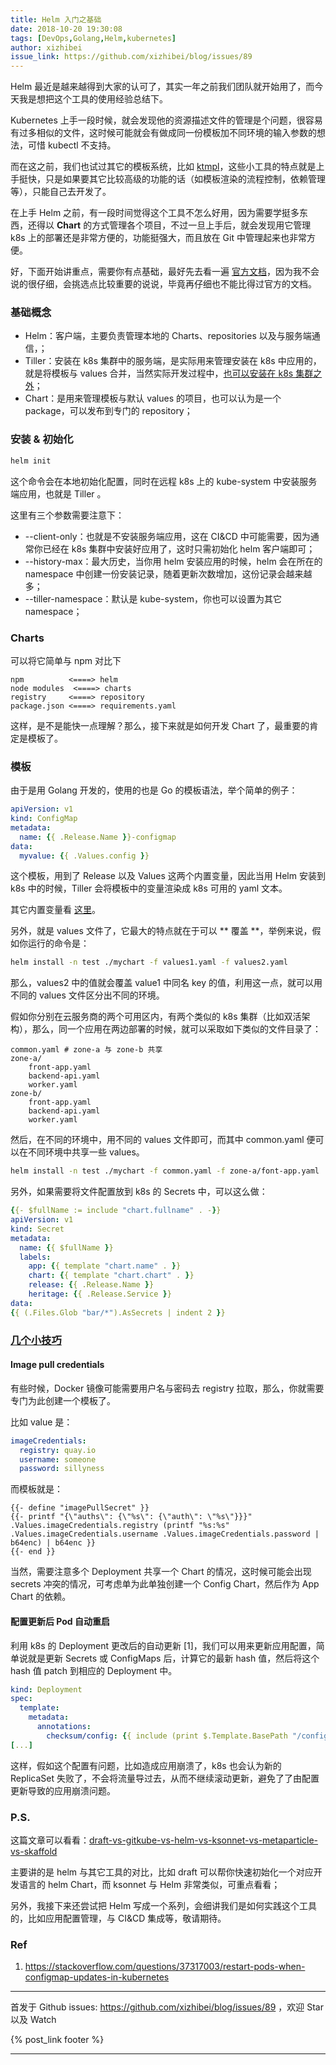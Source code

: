```yaml
---
title: Helm 入门之基础
date: 2018-10-20 19:30:08
tags: [DevOps,Golang,Helm,kubernetes]
author: xizhibei
issue_link: https://github.com/xizhibei/blog/issues/89
---
```

<!-- en_title: introduction-to-helm-the-basic -->

Helm 最近是越来越得到大家的认可了，其实一年之前我们团队就开始用了，而今天我是想把这个工具的使用经验总结下。

<!-- more -->

Kubernetes 上手一段时候，就会发现他的资源描述文件的管理是个问题，很容易有过多相似的文件，这时候可能就会有做成同一份模板加不同环境的输入参数的想法，可惜 kubectl 不支持。

而在这之前，我们也试过其它的模板系统，比如 [ktmpl](https://github.com/jimmycuadra/ktmpl)，这些小工具的特点就是上手挺快，只是如果要其它比较高级的功能的话（如模板渲染的流程控制，依赖管理等），只能自己去开发了。

在上手 Helm 之前，有一段时间觉得这个工具不怎么好用，因为需要学挺多东西，还得以 **Chart** 的方式管理各个项目，不过一旦上手后，就会发现用它管理 k8s 上的部署还是非常方便的，功能挺强大，而且放在 Git 中管理起来也非常方便。

好，下面开始讲重点，需要你有点基础，最好先去看一遍 [官方文档](https://docs.helm.sh)，因为我不会说的很仔细，会挑选点比较重要的说说，毕竟再仔细也不能比得过官方的文档。

### 基础概念
- Helm：客户端，主要负责管理本地的 Charts、repositories 以及与服务端通信，；
- Tiller：安装在 k8s 集群中的服务端，是实际用来管理安装在 k8s 中应用的，就是将模板与 values 合并，当然实际开发过程中，[也可以安装在 k8s 集群之外](https://docs.helm.sh/using_helm/#installing-tiller)；
- Chart：是用来管理模板与默认 values 的项目，也可以认为是一个 package，可以发布到专门的 repository；

### 安装 & 初始化
```bash
helm init
```

这个命令会在本地初始化配置，同时在远程 k8s 上的 kube-system 中安装服务端应用，也就是 Tiller 。

这里有三个参数需要注意下：

* --client-only：也就是不安装服务端应用，这在 CI&CD 中可能需要，因为通常你已经在 k8s 集群中安装好应用了，这时只需初始化 helm 客户端即可；
* --history-max：最大历史，当你用 helm 安装应用的时候，helm 会在所在的 namespace 中创建一份安装记录，随着更新次数增加，这份记录会越来越多；
* --tiller-namespace：默认是 kube-system，你也可以设置为其它 namespace；

### Charts
可以将它简单与 npm 对比下

```
npm          <====> helm
node modules  <====> charts
registry     <====> repository
package.json <====> requirements.yaml
```

这样，是不是能快一点理解？那么，接下来就是如何开发 Chart 了，最重要的肯定是模板了。

### 模板
由于是用 Golang 开发的，使用的也是 Go 的模板语法，举个简单的例子：

```yaml
apiVersion: v1
kind: ConfigMap
metadata:
  name: {{ .Release.Name }}-configmap
data:
  myvalue: {{ .Values.config }}
```

这个模板，用到了 Release 以及 Values 这两个内置变量，因此当用 Helm 安装到 k8s 中的时候，Tiller 会将模板中的变量渲染成 k8s 可用的 yaml 文本。

其它内置变量看 [这里](https://docs.helm.sh/chart_template_guide#built-in-objects)。

另外，就是 values 文件了，它最大的特点就在于可以 ** 覆盖 **，举例来说，假如你运行的命令是：

```bash
helm install -n test ./mychart -f values1.yaml -f values2.yaml
```

那么，values2 中的值就会覆盖 value1 中同名 key 的值，利用这一点，就可以用不同的 values 文件区分出不同的环境。

假如你分别在云服务商的两个可用区内，有两个类似的 k8s 集群（比如双活架构），那么，同一个应用在两边部署的时候，就可以采取如下类似的文件目录了：

```
common.yaml # zone-a 与 zone-b 共享
zone-a/
    front-app.yaml
    backend-api.yaml
    worker.yaml
zone-b/
    front-app.yaml
    backend-api.yaml
    worker.yaml
```

然后，在不同的环境中，用不同的 values 文件即可，而其中 common.yaml 便可以在不同环境中共享一些 values。

```bash
helm install -n test ./mychart -f common.yaml -f zone-a/font-app.yaml
```

另外，如果需要将文件配置放到 k8s 的 Secrets 中，可以这么做：

```yaml
{{- $fullName := include "chart.fullname" . -}}
apiVersion: v1
kind: Secret
metadata:
  name: {{ $fullName }}
  labels:
    app: {{ template "chart.name" . }}
    chart: {{ template "chart.chart" . }}
    release: {{ .Release.Name }}
    heritage: {{ .Release.Service }}
data:
{{ (.Files.Glob "bar/*").AsSecrets | indent 2 }}
```

### [几个小技巧](https://docs.helm.sh/developing_charts/#chart-development-tips-and-tricks)

#### Image pull credentials
有些时候，Docker 镜像可能需要用户名与密码去 registry 拉取，那么，你就需要专门为此创建一个模板了。

比如 value 是：
```yaml
imageCredentials:
  registry: quay.io
  username: someone
  password: sillyness
```

而模板就是：
```
{{- define "imagePullSecret" }}
{{- printf "{\"auths\": {\"%s\": {\"auth\": \"%s\"}}}" .Values.imageCredentials.registry (printf "%s:%s" .Values.imageCredentials.username .Values.imageCredentials.password | b64enc) | b64enc }}
{{- end }}
```

当然，需要注意多个 Deployment 共享一个 Chart 的情况，这时候可能会出现 secrets 冲突的情况，可考虑单为此单独创建一个 Config Chart，然后作为 App Chart 的依赖。

#### 配置更新后 Pod 自动重启
利用 k8s 的 Deployment 更改后的自动更新 [1]，我们可以用来更新应用配置，简单说就是更新 Secrets 或 ConfigMaps 后，计算它的最新 hash 值，然后将这个 hash 值 patch 到相应的 Deployment 中。

```yaml
kind: Deployment
spec:
  template:
    metadata:
      annotations:
        checksum/config: {{ include (print $.Template.BasePath "/configmap.yaml") . | sha256sum }}
[...]
```

这样，假如这个配置有问题，比如造成应用崩溃了，k8s 也会认为新的 ReplicaSet 失败了，不会将流量导过去，从而不继续滚动更新，避免了了由配置更新导致的应用崩溃问题。

### P.S.
这篇文章可以看看：[draft-vs-gitkube-vs-helm-vs-ksonnet-vs-metaparticle-vs-skaffold](https://blog.hasura.io/draft-vs-gitkube-vs-helm-vs-ksonnet-vs-metaparticle-vs-skaffold-f5aa9561f948)

主要讲的是 helm 与其它工具的对比，比如 draft 可以帮你快速初始化一个对应开发语言的 helm Chart，而 ksonnet 与 Helm 非常类似，可重点看看；

另外，我接下来还尝试把 Helm 写成一个系列，会细讲我们是如何实践这个工具的，比如应用配置管理，与 CI&CD 集成等，敬请期待。

### Ref
1. https://stackoverflow.com/questions/37317003/restart-pods-when-configmap-updates-in-kubernetes

***
首发于 Github issues: https://github.com/xizhibei/blog/issues/89 ，欢迎 Star 以及 Watch

{% post_link footer %}
***